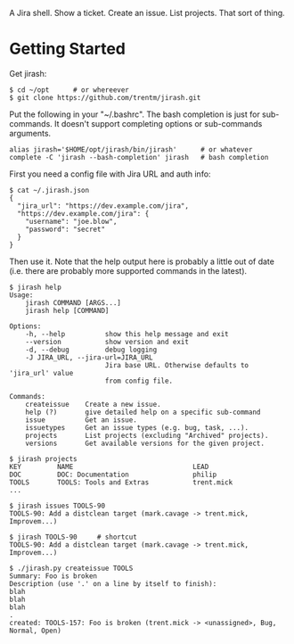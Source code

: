 A Jira shell. Show a ticket. Create an issue. List projects.
That sort of thing.

# Getting Started

Get jirash:

    $ cd ~/opt      # or whereever
    $ git clone https://github.com/trentm/jirash.git

Put the following in your "~/.bashrc". The bash completion is just for
sub-commands. It doesn't support completing options or sub-commands
arguments.

    alias jirash='$HOME/opt/jirash/bin/jirash'      # or whatever
    complete -C 'jirash --bash-completion' jirash   # bash completion

First you need a config file with Jira URL and auth info:

    $ cat ~/.jirash.json
    {
      "jira_url": "https://dev.example.com/jira",
      "https://dev.example.com/jira": {
        "username": "joe.blow",
        "password": "secret"
      }
    }

Then use it. Note that the help output here is probably a little out of
date (i.e. there are probably more supported commands in the latest).

    $ jirash help
    Usage:
        jirash COMMAND [ARGS...]
        jirash help [COMMAND]

    Options:
        -h, --help          show this help message and exit
        --version           show version and exit
        -d, --debug         debug logging
        -J JIRA_URL, --jira-url=JIRA_URL
                            Jira base URL. Otherwise defaults to 'jira_url' value
                            from config file.

    Commands:
        createissue    Create a new issue.
        help (?)       give detailed help on a specific sub-command
        issue          Get an issue.
        issuetypes     Get an issue types (e.g. bug, task, ...).
        projects       List projects (excluding "Archived" projects).
        versions       Get available versions for the given project.

    $ jirash projects
    KEY         NAME                              LEAD
    DOC         DOC: Documentation                philip
    TOOLS       TOOLS: Tools and Extras           trent.mick
    ...

    $ jirash issues TOOLS-90
    TOOLS-90: Add a distclean target (mark.cavage -> trent.mick, Improvem...)

    $ jirash TOOLS-90     # shortcut
    TOOLS-90: Add a distclean target (mark.cavage -> trent.mick, Improvem...)

    $ ./jirash.py createissue TOOLS
    Summary: Foo is broken
    Description (use '.' on a line by itself to finish):
    blah
    blah
    blah
    .
    created: TOOLS-157: Foo is broken (trent.mick -> <unassigned>, Bug, Normal, Open)
